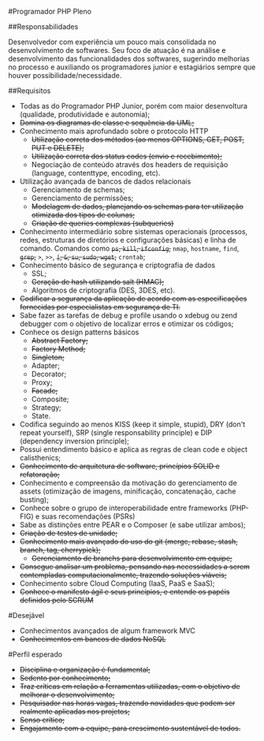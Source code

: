 #Programador PHP Pleno

##Responsabilidades

Desenvolvedor com experiência um pouco mais consolidada no desenvolvimento de softwares. Seu foco de atuação é na análise e desenvolvimento das funcionalidades dos softwares, sugerindo melhorias no processo e auxiliando os programadores junior e estagiários sempre que houver possibilidade/necessidade.

##Requisitos

- Todas as do Programador PHP Junior, porém com maior desenvoltura (qualidade, produtividade e autonomia);
- ~~Domina os diagramas de classe e sequência da UML;~~
- Conhecimento mais aprofundado sobre o protocolo HTTP
	- ~~Utilização correta dos métodos (ao menos OPTIONS, GET, POST, PUT e DELETE);~~
	- ~~Utilização correta dos status codes (envio e recebimento);~~
	- Negociação de conteúdo através dos headers de requisição (language,
content­type, encoding, etc). 
- Utilização avançada de bancos de dados relacionais
	- Gerenciamento de schemas;
	- Gerenciamento de permissões;
	- ~~Modelagem de dados, planejando os schemas para ter utilização otimizada dos tipos de colunas;~~
	- ~~Criação de queries complexas (subqueries)~~
- Conhecimento intermediário sobre sistemas operacionais (processos, redes, estruturas de diretórios e configurações básicas) e linha de comando. Comandos como ~~`ps`, `kill`, `ifconfig`,~~ `nmap`, `hostname`, `find`, ~~`grep`,~~ `>`, `>>`, ~~`|`, `&`, `su`, `sudo`, `wget`,~~ `crontab`;
- Conhecimento básico de segurança e criptografia de dados
	- SSL;
	- ~~Geração de hash utilizando salt (HMAC);~~
	- Algoritmos de criptografia (DES, 3DES, etc).
- ~~Codificar a segurança da aplicação de acordo com as especificações fornecidas por especialistas em segurança de TI.~~
- Sabe fazer as tarefas de debug e profile usando o xdebug ou zend debugger com o objetivo de localizar erros e otimizar os códigos;
- Conhece os design patterns básicos
	- ~~Abstract Factory;~~
	- ~~Factory Method;~~
	- ~~Singleton;~~
	- Adapter;
	- Decorator;
	- Proxy;
	- ~~Facade;~~
	- Composite;
	- Strategy;
	- State.
- Codifica seguindo ao menos KISS (keep it simple, stupid), DRY (don't repeat yourself),
SRP (single responsability principle) e DIP (dependency inversion principle);
- Possui entendimento básico e aplica as regras de clean code e object calisthenics;
- ~~Conhecimento de arquitetura de software, princípios SOLID e refatoração;~~
- Conhecimento e compreensão da motivação do gerenciamento de assets (otimização de imagens, minificação, concatenação, cache busting);
- Conhece sobre o grupo de interoperabilidade entre frameworks (PHP-FIG)
e suas recomendações (PSRs)
- Sabe as distinções entre PEAR e o Composer (e sabe utilizar ambos);
- ~~Criação de testes de unidade;~~
- ~~Conhecimento mais avançado do uso do git (merge, rebase, stash, branch, tag,
cherry­pick);~~
	- ~~Gerenciamento de branchs para desenvolvimento em equipe;~~
- ~~Consegue analisar um problema, pensando nas necessidades a serem contempladas
computacionalmente, trazendo soluções viáveis;~~
- Conhecimento sobre Cloud Computing (IaaS, PaaS e SaaS);
- ~~Conhece o manifesto ágil e seus princípios, e entende os papéis definidos pelo SCRUM~~


#Desejável

- Conhecimentos avançados de algum framework MVC
- ~~Conhecimentos em bancos de dados NoSQL~~

#Perfil esperado

- ~~Disciplina e organização é fundamental;~~
- ~~Sedento por conhecimento;~~
- ~~Traz críticas em relação a ferramentas utilizadas, com o objetivo de melhorar o
desenvolvimento;~~
- ~~Pesquisador nas horas vagas, trazendo novidades que podem ser realmente aplicadas nos projetos;~~
- ~~Senso crítico;~~
- ~~Engajamento com a equipe, para crescimento sustentável de todos.~~

